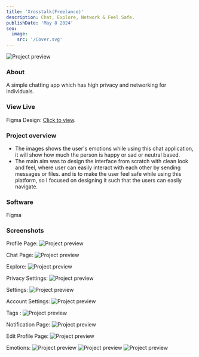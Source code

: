 ```yaml
---
title: 'Xrosstalk(Freelance)'
description: Chat, Explore, Network & Feel Safe.
publishDate: 'May 8 2024'
seo:
  image:
    src: '/Cover.svg'
---
```


![Project preview](/Cover.svg)

### About

A simple chatting app  which has high privacy and networking for individuals. 
  
### View Live

Figma Design:
[Click to view](https://www.figma.com/design/D6zIlHGVahcAf2nxJVW3dG/SLT-XROSS-TALK-DESIGN?node-id=0-1&t=zyeEJFWatisQU5DB-1).


### Project overview

- The images shows the user's emotions  while using this chat application, it will show how much the person  is happy or sad or neutral based.
- The main aim was to design the interface from scratch with clean look and feel, where user can  easily interact with each other by sending messages or files.
and is to make the user feel safe while using this platform, so I focused on designing it such that the users can easily navigate.

### Software

Figma

### Screenshots

Profile Page:
![Project preview](/profile.svg)

Chat Page:
![Project preview](/chat.svg)

Explore:
![Project preview](/explore.svg)

Privacy Settings:
![Project preview](/accounts.svg)

Settings:
![Project preview](/settings.svg)

Account Settings:
![Project preview](/account-set.svg)

Tags :
![Project preview](/tags.svg)

Notification Page:
![Project preview](/notification.svg)

Edit Profile Page:
![Project preview](/editpro.svg)

Emotions:
![Project preview](/emotion1.svg)
![Project preview](/emotion2.svg)
![Project preview](/emotion3.svg)
